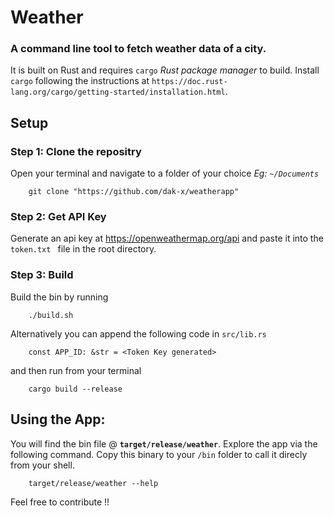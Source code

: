 # Weather
### A command line tool to fetch weather data of a city. 
It is built on Rust and requires `cargo` *Rust package manager* to build.
Install `cargo` following the instructions at `https://doc.rust-lang.org/cargo/getting-started/installation.html`.


## Setup
### Step 1: Clone the repositry 
Open your terminal and navigate to a folder of your choice *Eg: `~/Documents`*

        git clone "https://github.com/dak-x/weatherapp" 
### Step 2: Get API Key 
Generate an api key at https://openweathermap.org/api and paste it into the `token.txt ` file in the root directory.
### Step 3: Build
Build the bin by running 

        ./build.sh
Alternatively you can append the following code in `src/lib.rs` 
        
        const APP_ID: &str = <Token Key generated>
and then run from your terminal 
        
        cargo build --release

## Using the App:
You will find the bin file @ **`target/release/weather`**. Explore the app via the following command. Copy this binary to your `/bin` folder to call it direcly from your shell. 

        target/release/weather --help

Feel free to contribute !!